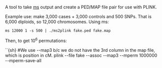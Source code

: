 A tool to take [ms](http://home.uchicago.edu/rhudson1/source/mksamples.html) output and create a PED/MAP file pair for use with PLINK.

Example use:  make 3,000 cases + 3,000 controls and 500 SNPs.  That is 6,000 diploids, so 12,000 chromosomes.  Using ms:

```{sh}
ms 12000 1 -s 500 | ./ms2plink fake.ped fake.map
```

Then, to get $10^6$ permutations:

``{sh}
#We use --map3 b/c we do not have the 3rd column in the map file, which is position in cM.
plink --file fake --assoc --map3 --mperm 1000000 --mperm-save-all
```

